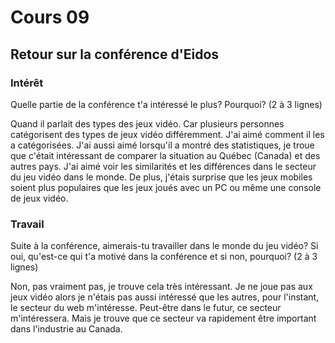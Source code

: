 # Cours 09 
## Retour sur la conférence d'Eidos

### Intérêt
Quelle partie de la conférence t'a intéressé le plus? Pourquoi? (2 à 3 lignes) 

Quand il parlait des types des jeux vidéo. Car plusieurs personnes catégorisent des types de jeux vidéo différemment. J'ai aimé comment il les a catégorisées. J'ai aussi aimé lorsqu'il a montré des statistiques, je troue que c'était intéressant de comparer la situation au Québec (Canada) et des autres pays. J'ai aimé voir les similarités et les différences dans le secteur du jeu vidéo dans le monde. De plus, j'étais surprise que les jeux mobiles soient plus populaires que les jeux joués avec un PC ou même une console de jeux vidéo.

### Travail
Suite à la conférence, aimerais-tu travailler dans le monde du jeu vidéo? Si oui, qu'est-ce qui t'a motivé dans la conférence et si non, pourquoi? (2 à 3 lignes)

Non, pas vraiment pas, je trouve cela très intéressant. Je ne joue pas aux jeux vidéo alors je n'étais pas aussi intéressé que les autres, pour l'instant, le secteur du web m'intéresse. Peut-être dans le futur, ce secteur m'intéressera. Mais je trouve que ce secteur va rapidement être important dans l'industrie au Canada.

